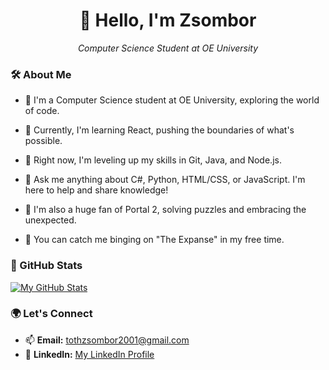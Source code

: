 <h1 align="center">👋 Hello, I'm Zsombor</h1>

<p align="center">
  <em>Computer Science Student at OE University</em>
</p>
<!--
<div align="center">
  <img src="your-profile-image-link" alt="Zsombor's Profile Image">
</div>
-->

### 🛠️ About Me

- 🔬 I'm a Computer Science student at OE University, exploring the world of code.
- 🔭 Currently, I'm learning React, pushing the boundaries of what's possible.
- 🌱 Right now, I'm leveling up my skills in Git, Java, and Node.js.
- 💬 Ask me anything about C#, Python, HTML/CSS, or JavaScript. I'm here to help and share knowledge!

- 👾 I'm also a huge fan of Portal 2, solving puzzles and embracing the unexpected.
- 🌌 You can catch me binging on "The Expanse" in my free time.

### 🚀 GitHub Stats

[![My GitHub Stats](https://github-readme-stats.vercel.app/api?username=GyufiThePenguin&show_icons=true&theme=dark)](https://github.com/GyufiThePenguin/)

### 🌍 Let's Connect

- 📫 **Email:** [tothzsombor2001@gmail.com](mailto:tothzsombor2001@gmail.com)
- 💼 **LinkedIn:** [My LinkedIn Profile](www.linkedin.com/in/zsombor-toth-062721235/)
<!--- 🌐 **Portfolio:** [Your Personal Website](https://www.yourwebsite.com)-->

